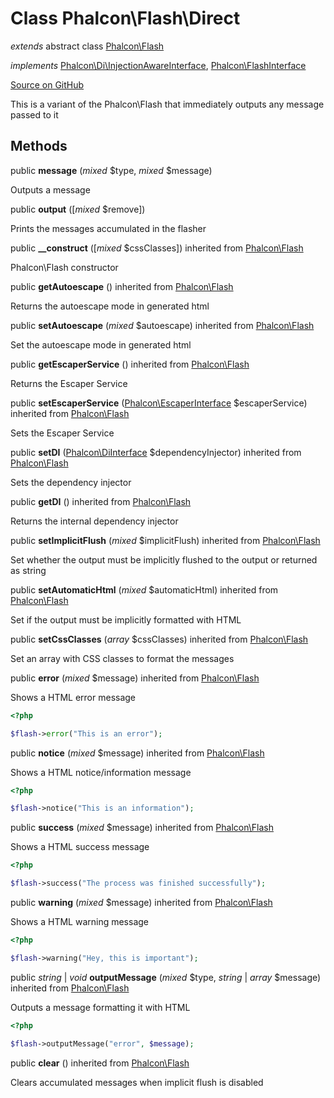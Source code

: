 # Class **Phalcon\\Flash\\Direct**

*extends* abstract class [Phalcon\Flash](/en/3.1/api/Phalcon_Flash)

*implements* [Phalcon\Di\InjectionAwareInterface](/en/3.1/api/Phalcon_Di_InjectionAwareInterface), [Phalcon\FlashInterface](/en/3.1/api/Phalcon_FlashInterface)

<a href="https://github.com/phalcon/cphalcon/blob/master/phalcon/flash/direct.zep" class="btn btn-default btn-sm">Source on GitHub</a>

This is a variant of the Phalcon\\Flash that immediately outputs any message passed to it


## Methods
public  **message** (*mixed* $type, *mixed* $message)

Outputs a message



public  **output** ([*mixed* $remove])

Prints the messages accumulated in the flasher



public  **__construct** ([*mixed* $cssClasses]) inherited from [Phalcon\Flash](/en/3.1/api/Phalcon_Flash)

Phalcon\\Flash constructor



public  **getAutoescape** () inherited from [Phalcon\Flash](/en/3.1/api/Phalcon_Flash)

Returns the autoescape mode in generated html



public  **setAutoescape** (*mixed* $autoescape) inherited from [Phalcon\Flash](/en/3.1/api/Phalcon_Flash)

Set the autoescape mode in generated html



public  **getEscaperService** () inherited from [Phalcon\Flash](/en/3.1/api/Phalcon_Flash)

Returns the Escaper Service



public  **setEscaperService** ([Phalcon\EscaperInterface](/en/3.1/api/Phalcon_EscaperInterface) $escaperService) inherited from [Phalcon\Flash](/en/3.1/api/Phalcon_Flash)

Sets the Escaper Service



public  **setDI** ([Phalcon\DiInterface](/en/3.1/api/Phalcon_DiInterface) $dependencyInjector) inherited from [Phalcon\Flash](/en/3.1/api/Phalcon_Flash)

Sets the dependency injector



public  **getDI** () inherited from [Phalcon\Flash](/en/3.1/api/Phalcon_Flash)

Returns the internal dependency injector



public  **setImplicitFlush** (*mixed* $implicitFlush) inherited from [Phalcon\Flash](/en/3.1/api/Phalcon_Flash)

Set whether the output must be implicitly flushed to the output or returned as string



public  **setAutomaticHtml** (*mixed* $automaticHtml) inherited from [Phalcon\Flash](/en/3.1/api/Phalcon_Flash)

Set if the output must be implicitly formatted with HTML



public  **setCssClasses** (*array* $cssClasses) inherited from [Phalcon\Flash](/en/3.1/api/Phalcon_Flash)

Set an array with CSS classes to format the messages



public  **error** (*mixed* $message) inherited from [Phalcon\Flash](/en/3.1/api/Phalcon_Flash)

Shows a HTML error message

```php
<?php

$flash->error("This is an error");

```



public  **notice** (*mixed* $message) inherited from [Phalcon\Flash](/en/3.1/api/Phalcon_Flash)

Shows a HTML notice/information message

```php
<?php

$flash->notice("This is an information");

```



public  **success** (*mixed* $message) inherited from [Phalcon\Flash](/en/3.1/api/Phalcon_Flash)

Shows a HTML success message

```php
<?php

$flash->success("The process was finished successfully");

```



public  **warning** (*mixed* $message) inherited from [Phalcon\Flash](/en/3.1/api/Phalcon_Flash)

Shows a HTML warning message

```php
<?php

$flash->warning("Hey, this is important");

```



public *string* | *void* **outputMessage** (*mixed* $type, *string* | *array* $message) inherited from [Phalcon\Flash](/en/3.1/api/Phalcon_Flash)

Outputs a message formatting it with HTML

```php
<?php

$flash->outputMessage("error", $message);

```



public  **clear** () inherited from [Phalcon\Flash](/en/3.1/api/Phalcon_Flash)

Clears accumulated messages when implicit flush is disabled



